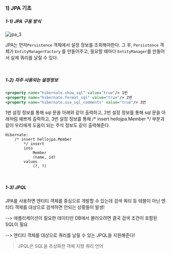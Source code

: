 ### 1) JPA 기초

##### 1-1) JPA 구동 방식

![jpa_3](https://user-images.githubusercontent.com/59816811/116521142-8e7b1780-a90e-11eb-86f1-fa87b4152b66.png)

JPA는 먼저`Persistence` 객체에서 설정 정보를 조회해야한다. 그 후, `Persistence` 객체가 `EntityManagerFactory` 를 만들어주고, 필요할 때마다 `EntityManager`를 만들어서 실제 쿼리를 날릴 수 있다.

<br>

##### 1-2) 자주 사용되는 설정정보

```xml
<property name="hibernate.show_sql" value="true"/> 1번
<property name="hibernate.format_sql" value="true"/> 2번
<property name="hibernate.use_sql_comments" value="true"/> 3번
```

1번 설정 정보를 통해 sql 문을 아래와 같이 출력하고, 2번 설정 정보를 통해 sql 문을 아래처럼 예쁘게 출력하고, 3번 설정 정보를 통해 /* insert hellojpa.Member */ 부분과 같이 우리에게 도움이 되는 주석 정보도 같이 출력해준다.

```
Hibernate: 
    /* insert hellojpa.Member
        */ insert 
        into
            Member
            (name, id) 
        values
            (?, ?)
```

<br>

##### 1-3) JPQL

JPA를 사용하면 엔티티 객체를 중심으로 개발할 수 있는데 검색 쿼리 등 테블이 아닌 엔티티 객체를 대상으로 검색하면 안되는 상황들이 발생!

--> 애플리케이션이 필요한 데이터만 DB에서 불러오려면 결국 검색 조건이 포함된 SQL이 필요

--> 엔티티 객체를 대상으로 쿼리를 날릴 수 있는 JPQL을 지원해준다!

> JPQL은 SQL을 추상화한 객체 지향 쿼리 언어

